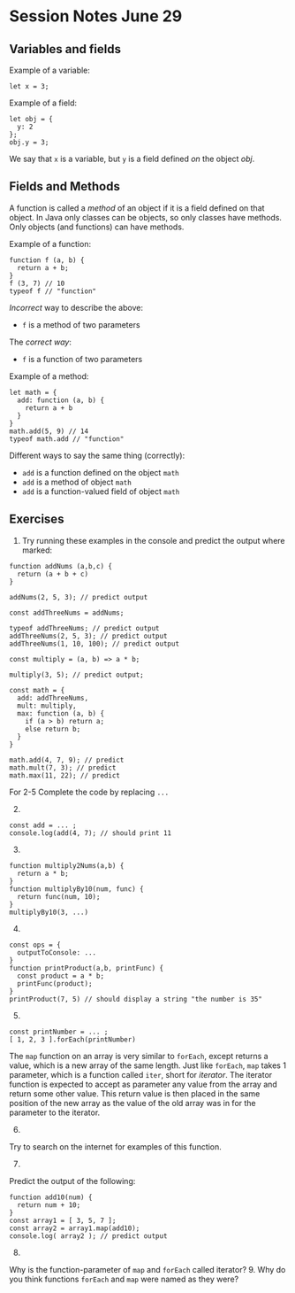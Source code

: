 # Session Notes June 29

## Variables and fields

Example of a variable:

    let x = 3;

Example of a field:

    let obj = {
      y: 2
    };
    obj.y = 3;

We say that `x` is a variable, but `y` is a field defined _on_ the object _obj_.

## Fields and Methods

A function is called a _method_ of an object if it is a field defined on that object. In Java only classes can be objects, so only classes have methods. Only objects (and functions) can have methods.

Example of a function:

    function f (a, b) {
      return a + b;
    }
    f (3, 7) // 10
    typeof f // "function"

_Incorrect_ way to describe the above:
  - `f` is a method of two parameters 

The _correct way_:
  - `f` is a function of two parameters

Example of a method:

    let math = {
      add: function (a, b) {
        return a + b
      }
    }
    math.add(5, 9) // 14
    typeof math.add // "function"
    
Different ways to say the same thing (correctly):
  - `add` is a function defined on the object `math`
  - `add` is a method of object `math`
  - `add` is a function-valued field of object `math`

## Exercises

1. Try running these examples in the console and predict the output where marked:

```
function addNums (a,b,c) {
  return (a + b + c) 
}

addNums(2, 5, 3); // predict output

const addThreeNums = addNums;

typeof addThreeNums; // predict output
addThreeNums(2, 5, 3); // predict output
addThreeNums(1, 10, 100); // predict output

const multiply = (a, b) => a * b;

multiply(3, 5); // predict output;

const math = {
  add: addThreeNums,
  mult: multiply,
  max: function (a, b) {
    if (a > b) return a;
    else return b;
  } 
}

math.add(4, 7, 9); // predict 
math.mult(7, 3); // predict
math.max(11, 22); // predict
```

For 2-5 Complete the code by replacing `...`

2.
```
const add = ... ;
console.log(add(4, 7); // should print 11
```

3.
```
function multiply2Nums(a,b) {
  return a * b;
}
function multiplyBy10(num, func) {
  return func(num, 10);
}
multiplyBy10(3, ...)
```

4.
```
const ops = {
  outputToConsole: ...
}
function printProduct(a,b, printFunc) {
  const product = a * b;
  printFunc(product); 
}
printProduct(7, 5) // should display a string "the number is 35"
```

5. 
```
const printNumber = ... ;
[ 1, 2, 3 ].forEach(printNumber)
```

The `map` function on an array is very similar to `forEach`, except returns a value, which is a new array of the same length. Just like `forEach`, `map` takes 1 parameter, which is a function called `iter`, short for _iterator_. The iterator function is expected to accept as parameter any value from the array and return some other value. This return value is then placed in the same position of the new array as the value of the old array was in for the parameter to the iterator.

6. 
Try to search on the internet for examples of this function.

7. 
Predict the output of the following:

```
function add10(num) {
  return num + 10;
}
const array1 = [ 3, 5, 7 ];
const array2 = array1.map(add10);
console.log( array2 ); // predict output
```

8.
Why is the function-parameter of `map` and `forEach` called iterator?
9. 
Why do you think functions `forEach` and `map` were named as they were?

